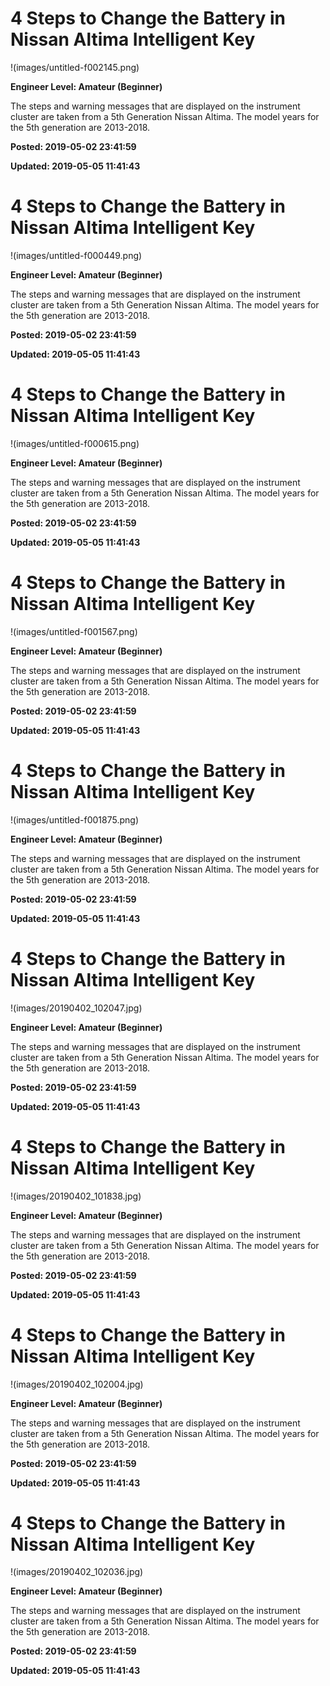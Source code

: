 # 4 Steps to Change the Battery in Nissan Altima Intelligent Key

!(images/untitled-f002145.png)

**Engineer Level: Amateur (Beginner)** 

 The steps and warning messages that are displayed on the instrument cluster are taken from a 5th Generation Nissan Altima. The model years for the 5th generation are 2013-2018.


**Posted: 2019-05-02 23:41:59** 

**Updated: 2019-05-05 11:41:43** 


# 4 Steps to Change the Battery in Nissan Altima Intelligent Key

!(images/untitled-f000449.png)

**Engineer Level: Amateur (Beginner)** 

 The steps and warning messages that are displayed on the instrument cluster are taken from a 5th Generation Nissan Altima. The model years for the 5th generation are 2013-2018.


**Posted: 2019-05-02 23:41:59** 

**Updated: 2019-05-05 11:41:43** 


# 4 Steps to Change the Battery in Nissan Altima Intelligent Key

!(images/untitled-f000615.png)

**Engineer Level: Amateur (Beginner)** 

 The steps and warning messages that are displayed on the instrument cluster are taken from a 5th Generation Nissan Altima. The model years for the 5th generation are 2013-2018.


**Posted: 2019-05-02 23:41:59** 

**Updated: 2019-05-05 11:41:43** 


# 4 Steps to Change the Battery in Nissan Altima Intelligent Key

!(images/untitled-f001567.png)

**Engineer Level: Amateur (Beginner)** 

 The steps and warning messages that are displayed on the instrument cluster are taken from a 5th Generation Nissan Altima. The model years for the 5th generation are 2013-2018.


**Posted: 2019-05-02 23:41:59** 

**Updated: 2019-05-05 11:41:43** 


# 4 Steps to Change the Battery in Nissan Altima Intelligent Key

!(images/untitled-f001875.png)

**Engineer Level: Amateur (Beginner)** 

 The steps and warning messages that are displayed on the instrument cluster are taken from a 5th Generation Nissan Altima. The model years for the 5th generation are 2013-2018.


**Posted: 2019-05-02 23:41:59** 

**Updated: 2019-05-05 11:41:43** 


# 4 Steps to Change the Battery in Nissan Altima Intelligent Key

!(images/20190402_102047.jpg)

**Engineer Level: Amateur (Beginner)** 

 The steps and warning messages that are displayed on the instrument cluster are taken from a 5th Generation Nissan Altima. The model years for the 5th generation are 2013-2018.


**Posted: 2019-05-02 23:41:59** 

**Updated: 2019-05-05 11:41:43** 


# 4 Steps to Change the Battery in Nissan Altima Intelligent Key

!(images/20190402_101838.jpg)

**Engineer Level: Amateur (Beginner)** 

 The steps and warning messages that are displayed on the instrument cluster are taken from a 5th Generation Nissan Altima. The model years for the 5th generation are 2013-2018.


**Posted: 2019-05-02 23:41:59** 

**Updated: 2019-05-05 11:41:43** 


# 4 Steps to Change the Battery in Nissan Altima Intelligent Key

!(images/20190402_102004.jpg)

**Engineer Level: Amateur (Beginner)** 

 The steps and warning messages that are displayed on the instrument cluster are taken from a 5th Generation Nissan Altima. The model years for the 5th generation are 2013-2018.


**Posted: 2019-05-02 23:41:59** 

**Updated: 2019-05-05 11:41:43** 


# 4 Steps to Change the Battery in Nissan Altima Intelligent Key

!(images/20190402_102036.jpg)

**Engineer Level: Amateur (Beginner)** 

 The steps and warning messages that are displayed on the instrument cluster are taken from a 5th Generation Nissan Altima. The model years for the 5th generation are 2013-2018.


**Posted: 2019-05-02 23:41:59** 

**Updated: 2019-05-05 11:41:43** 


